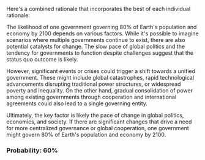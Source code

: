 Here's a combined rationale that incorporates the best of each individual rationale:

The likelihood of one government governing 80% of Earth's population and economy by 2100 depends on various factors. While it's possible to imagine scenarios where multiple governments continue to exist, there are also potential catalysts for change. The slow pace of global politics and the tendency for governments to function despite challenges suggest that the status quo outcome is likely.

However, significant events or crises could trigger a shift towards a unified government. These might include global catastrophes, rapid technological advancements disrupting traditional power structures, or widespread poverty and inequality. On the other hand, gradual consolidation of power among existing governments through cooperation and international agreements could also lead to a single governing entity.

Ultimately, the key factor is likely the pace of change in global politics, economics, and society. If there are significant changes that drive a need for more centralized governance or global cooperation, one government might govern 80% of Earth's population and economy by 2100.

### Probability: 60%